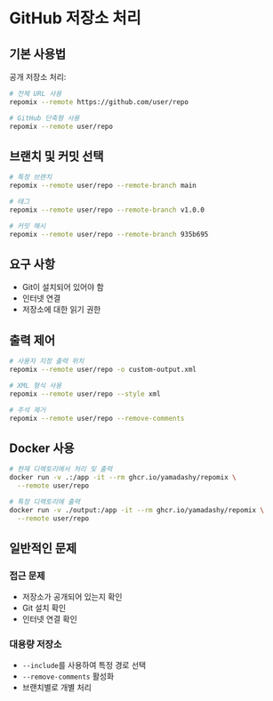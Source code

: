 # GitHub 저장소 처리

## 기본 사용법

공개 저장소 처리:
```bash
# 전체 URL 사용
repomix --remote https://github.com/user/repo

# GitHub 단축형 사용
repomix --remote user/repo
```

## 브랜치 및 커밋 선택

```bash
# 특정 브랜치
repomix --remote user/repo --remote-branch main

# 태그
repomix --remote user/repo --remote-branch v1.0.0

# 커밋 해시
repomix --remote user/repo --remote-branch 935b695
```

## 요구 사항

- Git이 설치되어 있어야 함
- 인터넷 연결
- 저장소에 대한 읽기 권한

## 출력 제어

```bash
# 사용자 지정 출력 위치
repomix --remote user/repo -o custom-output.xml

# XML 형식 사용
repomix --remote user/repo --style xml

# 주석 제거
repomix --remote user/repo --remove-comments
```

## Docker 사용

```bash
# 현재 디렉토리에서 처리 및 출력
docker run -v .:/app -it --rm ghcr.io/yamadashy/repomix \
  --remote user/repo

# 특정 디렉토리에 출력
docker run -v ./output:/app -it --rm ghcr.io/yamadashy/repomix \
  --remote user/repo
```

## 일반적인 문제

### 접근 문제
- 저장소가 공개되어 있는지 확인
- Git 설치 확인
- 인터넷 연결 확인

### 대용량 저장소
- `--include`를 사용하여 특정 경로 선택
- `--remove-comments` 활성화
- 브랜치별로 개별 처리
